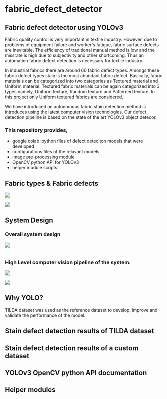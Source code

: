 # fabric_defect_detector

## Fabric defect detector using YOLOv3

Fabric quality control is very important in textile industry. However, due to problems of equipment failure and worker's   fatigue, fabric surface defects are inevitable. The efficiency of traditional manual method is low and the missrate is high due to subjectivity and other shortcoming. Thus an automation fabric defect detection is necessary for textile industry. 

In industrial fabrics there are around  60 fabric defect types. Amongs these fabric defect types stain is the most abundant fabric defect. Basically, fabric materials can be categorized into two categories as Textured material and Uniform material. Textured fabric materials can be again categorized into 3 types namely, Uniform texture, Random texture and Patterned texture. In this project only Uniform textured fabrics are considered.

We have introduced an autonomous fabric stain detection method is introduces using the latest computer vision technologies. Our defect detection pipeline is based on the state of the art YOLOv3 object detecor. 

### This repository provides,
- google colab ipython files of defect deteciton models that were developed
- configurations files of the relavant models
- image pre-processing module 
- OpenCV python API for YOLOv3
- helper module scripts

## Fabric types & Fabric defects

![](https://github.com/PrimeshShamilka/fabric_defect_detector/blob/master/images/Design/fabric_types.png)

![](https://github.com/PrimeshShamilka/fabric_defect_detector/blob/master/images/Design/stain_types.png)

## System Design

### Overall system design

![](https://github.com/PrimeshShamilka/fabric_defect_detector/blob/master/images/Design/mount.png)

![]()

### High Level computer vision pipeline of the system.

![](https://github.com/PrimeshShamilka/fabric_defect_detector/blob/master/images/Design/architecture%20pipeline.jpeg)

![](https://github.com/PrimeshShamilka/fabric_defect_detector/blob/master/images/Design/nueral%20network%20architecture%20NEW.png)

## Why YOLO?







TILDA dataset was used as the reference dataset to develop, improve and validate the performance of the model. 







## Stain defect detection results of TILDA dataset



## Stain defect detection results of a custom dataset



## YOLOv3 OpenCV python API documentation



## Helper modules




